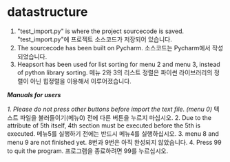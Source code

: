 # datastructure
1. "test_import.py" is where the project sourcecode is saved.
  "test_import.py"에 프로젝트 소스코드가 저장되어 있습니다.
2. The sourcecode has been built on Pycharm.
  소스코드는 Pycharm에서 작성되었습니다.
3. Heapsort has been used for list sorting for menu 2 and menu 3, instead of python library sorting.
  메뉴 2와 3의 리스트 정렬은 파이썬 라이브러리의 정렬이 아닌 힙정렬을 이용해서 이루어졌습니다.

___Manuals for users___

*1. Please do not press other buttons before import the text file. (menu 0)*
  텍스트 파일을 불러들이기(메뉴0) 전에 다른 버튼을 누르지 마십시오. 
2. Due to the attribute of 5th itself, 4th section must be executed before the 5th is executed.
  메뉴5를 실행하기 전에는 반드시 메뉴4를 실행하십시오.
3. menu 8 and menu 9 are not finished yet.
  8번과 9번은 아직 완성되지 않았습니다.
4. Press 99 to quit the program.
  프로그램을 종료하려면 99를 누르십시오.
